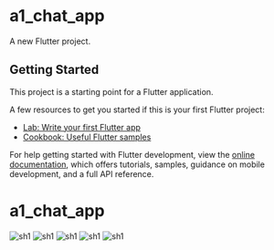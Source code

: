 # a1_chat_app

A new Flutter project.

## Getting Started

This project is a starting point for a Flutter application.

A few resources to get you started if this is your first Flutter project:

- [Lab: Write your first Flutter app](https://docs.flutter.dev/get-started/codelab)
- [Cookbook: Useful Flutter samples](https://docs.flutter.dev/cookbook)

For help getting started with Flutter development, view the
[online documentation](https://docs.flutter.dev/), which offers tutorials,
samples, guidance on mobile development, and a full API reference.
# a1_chat_app


![sh1](https://github.com/aymansainshy/a1_chat_app/blob/main/assets/images/sh1.jpeg)
![sh1](https://github.com/aymansainshy/a1_chat_app/blob/main/assets/images/sh2.jpeg)
![sh1](https://github.com/aymansainshy/a1_chat_app/blob/main/assets/images/sh3.jpeg)
![sh1](https://github.com/aymansainshy/a1_chat_app/blob/main/assets/images/sh4.jpeg)
![sh1](https://github.com/aymansainshy/a1_chat_app/blob/main/assets/images/sh5.jpeg)
